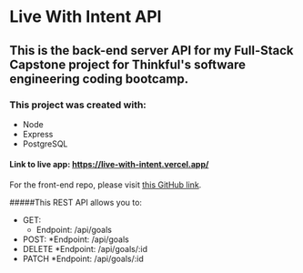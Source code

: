 # Live With Intent API

## This is the back-end server API for my Full-Stack Capstone project for Thinkful's software engineering coding bootcamp.

### This project was created with:
* Node
* Express
* PostgreSQL

#### Link to live app: https://live-with-intent.vercel.app/

For the front-end repo, please visit [this GitHub link](https://github.com/t-keazirian/live-with-intent).

#####This REST API allows you to:
* GET:
  * Endpoint: /api/goals
* POST:
  *Endpoint: /api/goals
* DELETE
  *Endpoint: /api/goals/:id
* PATCH
  *Endpoint: /api/goals/:id

